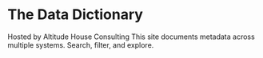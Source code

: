 # The Data Dictionary 
Hosted by Altitude House Consulting
This site documents metadata across multiple systems.
Search, filter, and explore.

